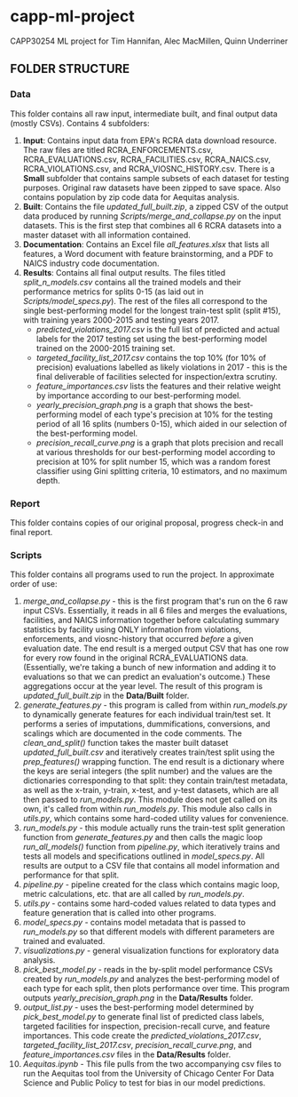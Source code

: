# capp-ml-project

CAPP30254 ML project for Tim Hannifan, Alec MacMillen, Quinn Underriner

## **FOLDER STRUCTURE**

### **Data**

This folder contains all raw input, intermediate built, and final output data (mostly CSVs). Contains 4 subfolders:

1. **Input**: Contains input data from EPA's RCRA data download resource. The raw files are titled RCRA_ENFORCEMENTS.csv, RCRA_EVALUATIONS.csv, RCRA_FACILITIES.csv, RCRA_NAICS.csv, RCRA_VIOLATIONS.csv, and RCRA_VIOSNC_HISTORY.csv. There is a **Small** subfolder that contains sample subsets of each dataset for testing purposes. Original raw datasets have been zipped to save space. Also contains population by zip code data for Aequitas analysis.
2. **Built**: Contains the file *updated_full_built.zip*, a zipped CSV of the output data produced by running *Scripts/merge_and_collapse.py* on the input datasets. This is the first step that combines all 6 RCRA datasets into a master dataset with all information contained.
3. **Documentation**: Contains an Excel file *all_features.xlsx* that lists all features, a Word document with feature brainstorming, and a PDF to NAICS industry code documentation.
4. **Results**: Contains all final output results. The files titled *split_n_models.csv* contains all the trained models and their performance metrics for splits 0-15 (as laid out in *Scripts/model_specs.py*). The rest of the files all correspond to the single best-performing model for the longest train-test split (split #15), with training years 2000-2015 and testing years 2017.
   - *predicted_violations_2017.csv* is the full list of predicted and actual labels for the 2017 testing set using the best-performing model trained on the 2000-2015 training set.
   - *targeted_facility_list_2017.csv* contains the top 10% (for 10% of precision) evaluations labelled as likely violations in 2017 - this is the final deliverable of facilities selected for inspection/extra scrutiny.
   - *feature_importances.csv* lists the features and their relative weight by importance according to our best-performing model.
   - *yearly_precision_graph.png* is a graph that shows the best-performing model of each type's precision at 10% for the testing period of all 16 splits (numbers 0-15), which aided in our selection of the best-performing model.
   - *precision_recall_curve.png* is a graph that plots precision and recall at various thresholds for our best-performing model according to precision at 10% for split number 15, which was a random forest classifier using Gini splitting criteria, 10 estimators, and no maximum depth.

### **Report**

This folder contains copies of our original proposal, progress check-in and final report.

### **Scripts**

This folder contains all programs used to run the project. In approximate order of use:

1. *merge_and_collapse.py* - this is the first program that's run on the 6 raw input CSVs. Essentially, it reads in all 6 files and merges the evaluations, facilities, and NAICS information together before calculating summary statistics by facility using ONLY information from violations, enforcements, and viosnc-history that occurred *before* a given evaluation date. The end result is a merged output CSV that has one row for every row found in the original RCRA_EVALUATIONS data. (Essentially, we're taking a bunch of new information and adding it to evaluations so that we can predict an evaluation's outcome.) These aggregations occur at the year level. The result of this program is *updated_full_built.zip* in the **Data/Built** folder.
2. *generate_features.py* - this program is called from within *run_models.py* to dynamically generate features for each individual train/test set. It performs a series of imputations, dummifications, conversions, and scalings which are documented in the code comments. The *clean_and_split()* function takes the master built dataset *updated_full_built.csv* and iteratively creates train/test split using the *prep_features()* wrapping function. The end result is a dictionary where the keys are serial integers (the split number) and the values are the dictionaries corresponding to that split: they contain train/test metadata, as well as the x-train, y-train, x-test, and y-test datasets, which are all then passed to *run_models.py*. This module does not get called on its own, it's called from within *run_models.py*. This module also calls in *utils.py*, which contains some hard-coded utility values for convenience.
3. *run_models.py* - this module actually runs the train-test split generation function from *generate_features.py* and then calls the magic loop *run_all_models()* function from *pipeline.py*, which iteratively trains and tests all models and specifications outlined in *model_specs.py*. All results are output to a CSV file that contains all model information and performance for that split.
4. *pipeline.py* - pipeline created for the class which contains magic loop, metric calculations, etc. that are all called by *run_models.py*.
5. *utils.py* - contains some hard-coded values related to data types and feature generation that is called into other programs.
6. *model_specs.py* - contains model metadata that is passed to *run_models.py* so that different models with different parameters are trained and evaluated.
7. *visualizations.py* - general visualization functions for exploratory data analysis.
8. *pick_best_model.py* - reads in the by-split model performance CSVs created by *run_models.py* and analyzes the best-performing model of each type for each split, then plots performance over time. This program outputs *yearly_precision_graph.png* in the **Data/Results** folder.
9. *output_list.py* - uses the best-performing model determined by *pick_best_model.py* to generate final list of predicted class labels, targeted facilities for inspection, precision-recall curve, and feature importances. This code create the *predicted_violations_2017.csv*, *targeted_facility_list_2017.csv*, *precision_recall_curve.png*, and *feature_importances.csv* files in the **Data/Results** folder.
10. *Aequitas.ipynb* - This file pulls from the two accompanying csv files to run the Aequitas tool from the University of Chicago Center For Data Science and Public Policy to test for bias in our model predictions.